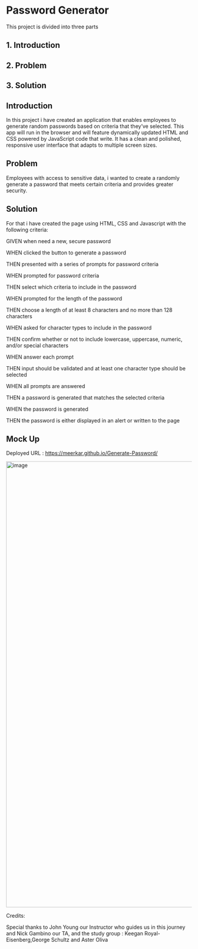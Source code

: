 # Password Generator

This project is divided into three parts

## 1. Introduction

## 2. Problem

## 3. Solution

## Introduction

In this project i have created an application that enables employees to generate random passwords based on criteria that they’ve selected. This app will run in the browser and will feature dynamically updated HTML and CSS powered by JavaScript code that write. It has a clean and polished, responsive user interface that adapts to multiple screen sizes.


## Problem

 Employees  with access to sensitive data, i wanted to create a  randomly generate a password that meets certain criteria and provides greater security.


## Solution

For that i have created the page using HTML, CSS and Javascript with the following criteria:

GIVEN when  need a new, secure password

WHEN  clicked the button to generate a password

THEN  presented with a series of prompts for password criteria

WHEN prompted for password criteria

THEN  select which criteria to include in the password

WHEN prompted for the length of the password

THEN  choose a length of at least 8 characters and no more than 128 characters

WHEN asked for character types to include in the password

THEN  confirm whether or not to include lowercase, uppercase, numeric, and/or special characters

WHEN  answer each prompt

THEN  input should be validated and at least one character type should be selected

WHEN all prompts are answered

THEN a password is generated that matches the selected criteria

WHEN the password is generated

THEN the password is either displayed in an alert or written to the page

##  Mock Up


Deployed URL : https://meerkar.github.io/Generate-Password/





<img width="1206" alt="image" src="https://github.com/MeerKar/Generate-Password/assets/116701851/8bf832a6-dc20-4a18-9660-b13038abda37">





Credits:

Special thanks to John Young our Instructor who guides us in this journey and Nick Gambino our TA,
 and the study group : Keegan Royal-Eisenberg,George Schultz and Aster Oliva


